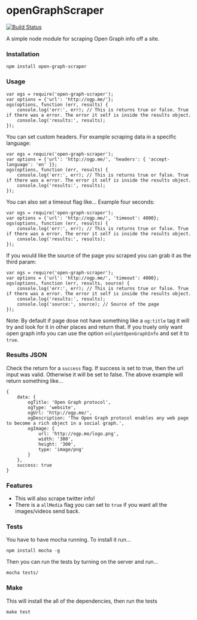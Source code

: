 openGraphScraper
==============
[![Build Status](https://travis-ci.org/jshemas/openGraphScraper.png?branch=master)](https://travis-ci.org/jshemas/openGraphScraper)

A simple node module for scraping Open Graph info off a site.

### Installation
```
npm install open-graph-scraper
```

### Usage
```
var ogs = require('open-graph-scraper');
var options = {'url': 'http://ogp.me/'};
ogs(options, function (err, results) {
	console.log('err:', err); // This is returns true or false. True if there was a error. The error it self is inside the results object.
	console.log('results:', results);
});
```
You can set custom headers. For example scraping data in a specific language:
```
var ogs = require('open-graph-scraper');
var options = {'url': 'http://ogp.me/', 'headers': { 'accept-language': 'en' }};
ogs(options, function (err, results) {
	console.log('err:', err); // This is returns true or false. True if there was a error. The error it self is inside the results object.
	console.log('results:', results);
});
```

You can also set a timeout flag like... Example four seconds:
```
var ogs = require('open-graph-scraper');
var options = {'url': 'http://ogp.me/', 'timeout': 4000};
ogs(options, function (err, results) {
	console.log('err:', err); // This is returns true or false. True if there was a error. The error it self is inside the results object.
	console.log('results:', results);
});
```

If you would like the source of the page you scraped you can grab it as the third param:
```
var ogs = require('open-graph-scraper');
var options = {'url': 'http://ogp.me/', 'timeout': 4000};
ogs(options, function (err, results, source) {
	console.log('err:', err); // This is returns true or false. True if there was a error. The error it self is inside the results object.
	console.log('results:', results);
	console.log('source:', source); // Source of the page
});
```

Note: By default if page dose not have something like a `og:title` tag it will try and look for it in other places and return that. If you truely only want open graph info you can use the option `onlyGetOpenGraphInfo` and set it to `true`.

### Results JSON
Check the return for a ```success``` flag. If success is set to true, then the url input was valid. Otherwise it will be set to false. The above example will return something like...
```
{
	data: {
		ogTitle: 'Open Graph protocol',
		ogType: 'website',
		ogUrl: 'http://ogp.me/',
		ogDescription: 'The Open Graph protocol enables any web page to become a rich object in a social graph.',
		ogImage: {
			url: 'http://ogp.me/logo.png',
			width: '300',
			height: '300',
			type: 'image/png'
		}
	},
	success: true
}
```

### Features
- This will also scrape twitter info!
- There is a `allMedia` flag you can set to `true` if you want all the images/videos send back.

### Tests
You have to have mocha running. To install it run...
```
npm install mocha -g
```
Then you can run the tests by turning on the server and run...
```
mocha tests/
```

### Make
This will install the all of the dependencies, then run the tests
```
make test
```
